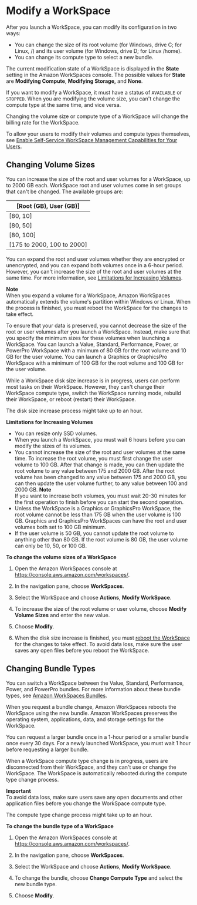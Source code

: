 # Modify a WorkSpace<a name="modify-workspaces"></a>

After you launch a WorkSpace, you can modify its configuration in two ways: 
+ You can change the size of its root volume \(for Windows, drive C; for Linux, /\) and its user volume \(for Windows, drive D; for Linux /home\)\.
+ You can change its compute type to select a new bundle\.

The current modification state of a WorkSpace is displayed in the **State** setting in the Amazon WorkSpaces console\. The possible values for **State** are **Modifying Compute**, **Modifying Storage,** and **None**\.

If you want to modify a WorkSpace, it must have a status of `AVAILABLE` or `STOPPED`\. When you are modifying the volume size, you can't change the compute type at the same time, and vice versa\.

Changing the volume size or compute type of a WorkSpace will change the billing rate for the WorkSpace\.

To allow your users to modify their volumes and compute types themselves, see [Enable Self\-Service WorkSpace Management Capabilities for Your Users](enable-user-self-service-workspace-management.md)\.

## Changing Volume Sizes<a name="change_volume_sizes"></a>

You can increase the size of the root and user volumes for a WorkSpace, up to 2000 GB each\. WorkSpace root and user volumes come in set groups that can't be changed\. The available groups are:


| \[Root \(GB\), User \(GB\)\] | 
| --- | 
| \[80, 10\] | 
| \[80, 50\] | 
| \[80, 100\] | 
| \[175 to 2000, 100 to 2000\] | 

You can expand the root and user volumes whether they are encrypted or unencrypted, and you can expand both volumes once in a 6\-hour period\. However, you can't increase the size of the root and user volumes at the same time\. For more information, see [Limitations for Increasing Volumes](#limitations_increasing_volumes)\.

**Note**  
When you expand a volume for a WorkSpace, Amazon WorkSpaces automatically extends the volume's partition within Windows or Linux\. When the process is finished, you must reboot the WorkSpace for the changes to take effect\. 

To ensure that your data is preserved, you cannot decrease the size of the root or user volumes after you launch a WorkSpace\. Instead, make sure that you specify the minimum sizes for these volumes when launching a WorkSpace\. You can launch a Value, Standard, Performance, Power, or PowerPro WorkSpace with a minimum of 80 GB for the root volume and 10 GB for the user volume\. You can launch a Graphics or GraphicsPro WorkSpace with a minimum of 100 GB for the root volume and 100 GB for the user volume\.

While a WorkSpace disk size increase is in progress, users can perform most tasks on their WorkSpace\. However, they can't change their WorkSpace compute type, switch the WorkSpace running mode, rebuild their WorkSpace, or reboot \(restart\) their WorkSpace\.

The disk size increase process might take up to an hour\.

**Limitations for Increasing Volumes**
+ You can resize only SSD volumes\.
+ When you launch a WorkSpace, you must wait 6 hours before you can modify the sizes of its volumes\.
+ You cannot increase the size of the root and user volumes at the same time\. To increase the root volume, you must first change the user volume to 100 GB\. After that change is made, you can then update the root volume to any value between 175 and 2000 GB\. After the root volume has been changed to any value between 175 and 2000 GB, you can then update the user volume further, to any value between 100 and 2000 GB\.
**Note**  
If you want to increase both volumes, you must wait 20\-30 minutes for the first operation to finish before you can start the second operation\.
+ Unless the WorkSpace is a Graphics or GraphicsPro WorkSpace, the root volume cannot be less than 175 GB when the user volume is 100 GB\. Graphics and GraphicsPro WorkSpaces can have the root and user volumes both set to 100 GB minimum\.
+ If the user volume is 50 GB, you cannot update the root volume to anything other than 80 GB\. If the root volume is 80 GB, the user volume can only be 10, 50, or 100 GB\.

**To change the volume sizes of a WorkSpace**

1. Open the Amazon WorkSpaces console at [https://console\.aws\.amazon\.com/workspaces/](https://console.aws.amazon.com/workspaces/)\.

1. In the navigation pane, choose **WorkSpaces**\.

1. Select the WorkSpace and choose **Actions**, **Modify WorkSpace**\.

1. To increase the size of the root volume or user volume, choose **Modify Volume Sizes** and enter the new value\.

1. Choose **Modify**\.

1. When the disk size increase is finished, you must [ reboot the WorkSpace](reboot-workspaces.md) for the changes to take effect\. To avoid data loss, make sure the user saves any open files before you reboot the WorkSpace\.

## Changing Bundle Types<a name="change_bundles"></a>

You can switch a WorkSpace between the Value, Standard, Performance, Power, and PowerPro bundles\. For more information about these bundle types, see [Amazon WorkSpaces Bundles](http://aws.amazon.com/workspaces/features/#Amazon_WorkSpaces_Bundles)\.

When you request a bundle change, Amazon WorkSpaces reboots the WorkSpace using the new bundle\. Amazon WorkSpaces preserves the operating system, applications, data, and storage settings for the WorkSpace\.

You can request a larger bundle once in a 1\-hour period or a smaller bundle once every 30 days\. For a newly launched WorkSpace, you must wait 1 hour before requesting a larger bundle\.

When a WorkSpace compute type change is in progress, users are disconnected from their WorkSpace, and they can't use or change the WorkSpace\. The WorkSpace is automatically rebooted during the compute type change process\.

**Important**  
To avoid data loss, make sure users save any open documents and other application files before you change the WorkSpace compute type\.

The compute type change process might take up to an hour\.

**To change the bundle type of a WorkSpace**

1. Open the Amazon WorkSpaces console at [https://console\.aws\.amazon\.com/workspaces/](https://console.aws.amazon.com/workspaces/)\.

1. In the navigation pane, choose **WorkSpaces**\.

1. Select the WorkSpace and choose **Actions**, **Modify WorkSpace**\.

1. To change the bundle, choose **Change Compute Type** and select the new bundle type\.

1. Choose **Modify**\.